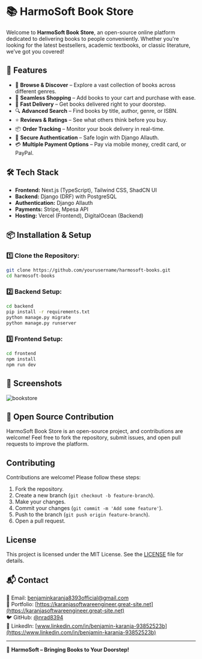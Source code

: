 # 📚 HarmoSoft Book Store

Welcome to **HarmoSoft Book Store**, an open-source online platform dedicated to delivering books to people conveniently. Whether you're looking for the latest bestsellers, academic textbooks, or classic literature, we’ve got you covered!

## 🚀 Features

- 📖 **Browse & Discover** – Explore a vast collection of books across different genres.
- 🛒 **Seamless Shopping** – Add books to your cart and purchase with ease.
- 🚚 **Fast Delivery** – Get books delivered right to your doorstep.
- 🔍 **Advanced Search** – Find books by title, author, genre, or ISBN.
- ⭐ **Reviews & Ratings** – See what others think before you buy.
- 📦 **Order Tracking** – Monitor your book delivery in real-time.
- 🛑 **Secure Authentication** – Safe login with Django Allauth.
- 💳 **Multiple Payment Options** – Pay via mobile money, credit card, or PayPal.

## 🛠️ Tech Stack

- **Frontend:** Next.js (TypeScript), Tailwind CSS, ShadCN UI
- **Backend:** Django (DRF) with PostgreSQL
- **Authentication:** Django Allauth
- **Payments:** Stripe, Mpesa API
- **Hosting:** Vercel (Frontend), DigitalOcean (Backend)

## 📦 Installation & Setup

### 1️⃣ Clone the Repository:
```sh
git clone https://github.com/yourusername/harmosoft-books.git
cd harmosoft-books
```

### 2️⃣ Backend Setup:
```sh
cd backend
pip install -r requirements.txt
python manage.py migrate
python manage.py runserver
```

### 3️⃣ Frontend Setup:
```sh
cd frontend
npm install
npm run dev
```

## 📸 Screenshots

![bookstore](https://github.com/user-attachments/assets/37fad9fb-f708-4f85-91a4-dd463ba11940)

## 📜 Open Source Contribution

HarmoSoft Book Store is an open-source project, and contributions are welcome! Feel free to fork the repository, submit issues, and open pull requests to improve the platform.

## Contributing

Contributions are welcome! Please follow these steps:

1. Fork the repository.
2. Create a new branch (`git checkout -b feature-branch`).
3. Make your changes.
4. Commit your changes (`git commit -m 'Add some feature'`).
5. Push to the branch (`git push origin feature-branch`).
6. Open a pull request.

## License

This project is licensed under the MIT License. See the [LICENSE](http://_vscodecontentref_/0) file for details.
## 📬 Contact

📧 Email: benjaminkaranja8393official@gmail.com  
🔗 Portfolio: [https://karanjasoftwareengineer.great-site.net](https://karanjasoftwareengineer.great-site.net)  
🐦 GitHub: [@nrad8394](https://github.com/Nrad8394)  
💼 LinkedIn: [www.linkedin.com/in/benjamin-karanja-93852523b](https://www.linkedin.com/in/benjamin-karanja-93852523b)  

---

🚀 **HarmoSoft – Bringing Books to Your Doorstep!**

